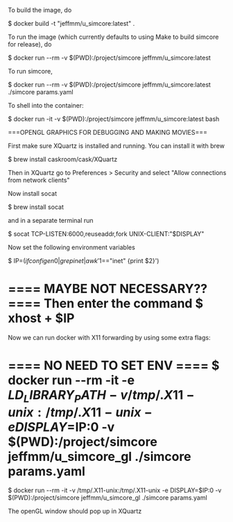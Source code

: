 
To build the image, do

$ docker build -t "jeffmm/u_simcore:latest" .

To run the image (which currently defaults to using Make to build simcore for release), do

$ docker run --rm -v $(PWD):/project/simcore jeffmm/u_simcore:latest

To run simcore, 

$ docker run --rm -v $(PWD):/project/simcore jeffmm/u_simcore:latest ./simcore params.yaml

To shell into the container:

$ docker run -it -v $(PWD):/project/simcore jeffmm/u_simcore:latest bash

===OPENGL GRAPHICS FOR DEBUGGING AND MAKING MOVIES===

First make sure XQuartz is installed and running. You can install it with brew

$ brew install caskroom/cask/XQuartz

Then in XQuartz go to Preferences > Security and select "Allow connections from network clients"

Now install socat

$ brew install socat 

and in a separate terminal run

$ socat TCP-LISTEN:6000,reuseaddr,fork UNIX-CLIENT:\"$DISPLAY\"

Now set the following environment variables

$ IP=$(ifconfig en0 | grep inet | awk '$1=="inet" {print $2}')

==== MAYBE NOT NECESSARY?? ====
Then enter the command
$ xhost + $IP
===============================

Now we can run docker with X11 forwarding by using some extra flags:

==== NO NEED TO SET ENV ====
$ docker run --rm -it -e $LD_LIBRARY_PATH -v /tmp/.X11-unix:/tmp/.X11-unix -e DISPLAY=$IP:0 -v $(PWD):/project/simcore jeffmm/u_simcore_gl ./simcore params.yaml
============================

$ docker run --rm -it -v /tmp/.X11-unix:/tmp/.X11-unix -e DISPLAY=$IP:0 -v $(PWD):/project/simcore jeffmm/u_simcore_gl ./simcore params.yaml

The openGL window should pop up in XQuartz

